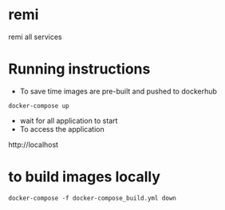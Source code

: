 # remi
remi all services

# Running instructions
* To save time images are pre-built and pushed to dockerhub

```shell
docker-compose up
```
* wait for all application to start
* To access the application

http://localhost

# to build images locally
```shell
docker-compose -f docker-compose_build.yml down
```

